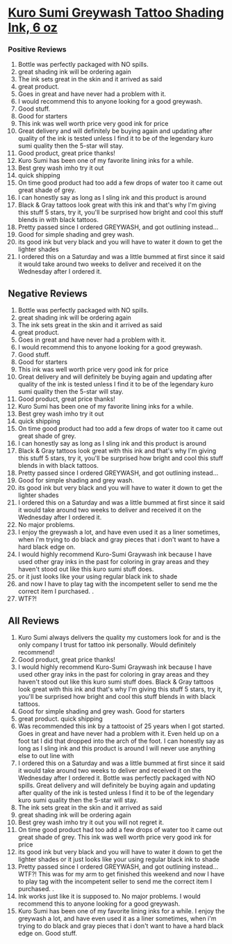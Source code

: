 # [Kuro Sumi Greywash Tattoo Shading Ink, 6 oz](https://products.checkmycream.com/products/Kuro-Sumi-Greywash-Tattoo-Shading-Ink-6-oz.html)

### Positive Reviews

<ol>
      <li>Bottle was perfectly packaged with NO spills.</li>
      <li>great shading ink will be ordering again</li>
      <li>The ink sets great in the skin and it arrived as said</li>
      <li>great product.  </li>
      <li>Goes in great and have never had a problem with it.</li>
      <li>I would recommend this to anyone looking for a good greywash.</li>
      <li>Good stuff.</li>
      <li>Good for starters</li>
      <li>This ink was well worth price very good ink for price</li>
      <li>Great delivery and will definitely be buying again and updating after quality of the ink is tested unless I find it to be of the legendary kuro sumi quality then the 5-star will stay.</li>
      <li>Good product, great price thanks!</li>
      <li>Kuro Sumi has been one of my favorite lining inks for a while.  </li>
      <li>Best grey wash imho try it out</li>
      <li>quick shipping</li>
      <li>On time good product had too add a few drops of water too it came out great shade of grey.</li>
      <li>I can honestly say as long as I sling ink and this product is around</li>
      <li>Black &amp; Gray tattoos look great with this ink and that&#x27;s why I&#x27;m giving this stuff 5 stars, try it, you&#x27;ll be surprised how bright and cool this stuff blends in with black tattoos.</li>
      <li>Pretty passed since I ordered GREYWASH, and got outlining instead...</li>
      <li>Good for simple shading and grey wash.</li>
      <li>its good ink but very black and you will have to water it down to get the lighter shades</li>
      <li>I ordered this on a Saturday and was a little bummed at first since it said it would take around two weeks to deliver and received it on the Wednesday after I ordered it.</li>
</ol>


<h2>Negative Reviews</h2>
<ol>
<li> Bottle was perfectly packaged with NO spills.</li>
<li> great shading ink will be ordering again</li>
<li> The ink sets great in the skin and it arrived as said</li>
<li> great product.  </li>
<li> Goes in great and have never had a problem with it.</li>
<li> I would recommend this to anyone looking for a good greywash.</li>
<li> Good stuff.</li>
<li> Good for starters</li>
<li> This ink was well worth price very good ink for price</li>
<li> Great delivery and will definitely be buying again and updating after quality of the ink is tested unless I find it to be of the legendary kuro sumi quality then the 5-star will stay.</li>
<li> Good product, great price thanks!</li>
<li> Kuro Sumi has been one of my favorite lining inks for a while.  </li>
<li> Best grey wash imho try it out</li>
<li> quick shipping</li>
<li> On time good product had too add a few drops of water too it came out great shade of grey.</li>
<li> I can honestly say as long as I sling ink and this product is around</li>
<li> Black &amp; Gray tattoos look great with this ink and that&#x27;s why I&#x27;m giving this stuff 5 stars, try it, you&#x27;ll be surprised how bright and cool this stuff blends in with black tattoos.</li>
<li> Pretty passed since I ordered GREYWASH, and got outlining instead...</li>
<li> Good for simple shading and grey wash.</li>
<li> its good ink but very black and you will have to water it down to get the lighter shades</li>
<li> I ordered this on a Saturday and was a little bummed at first since it said it would take around two weeks to deliver and received it on the Wednesday after I ordered it.</li>
<li> No major problems.</li>
<li> I enjoy the greywash a lot, and have even used it as a liner sometimes, when i&#x27;m trying to do black and gray pieces that i don&#x27;t want to have a hard black edge on.  </li>
<li> I would highly recommend Kuro-Sumi Graywash ink because I have used other gray inks in the past for coloring in gray areas and they haven&#x27;t stood out like this kuro sumi stuff does.</li>
<li> or it just looks like your using regular black ink to shade</li>
<li> and now I have to play tag with the incompetent seller to send me the correct item I purchased. .</li>
<li> WTF?!</li>
</ol>

<h2>All Reviews</h2>

<ol>
    <li> Kuro Sumi always delivers the quality my customers look for and is the only company I trust for tattoo ink personally. Would definitely recommend!</li>
    <li> Good product, great price thanks!</li>
    <li> I would highly recommend Kuro-Sumi Graywash ink because I have used other gray inks in the past for coloring in gray areas and they haven&#x27;t stood out like this kuro sumi stuff does. Black &amp; Gray tattoos look great with this ink and that&#x27;s why I&#x27;m giving this stuff 5 stars, try it, you&#x27;ll be surprised how bright and cool this stuff blends in with black tattoos.</li>
    <li> Good for simple shading and grey wash. Good for starters</li>
    <li> great product.  quick shipping</li>
    <li> Was recommended this ink by a tattooist of 25 years when I got started. Goes in great and have never had a problem with it. Even held up on a foot tat I did that dropped into the arch of the foot. I can honestly say as long as I sling ink and this product is around I will never use anything else to out line with</li>
    <li> I ordered this on a Saturday and was a little bummed at first since it said it would take around two weeks to deliver and received it on the Wednesday after I ordered it. Bottle was perfectly packaged with NO spills. Great delivery and will definitely be buying again and updating after quality of the ink is tested unless I find it to be of the legendary kuro sumi quality then the 5-star will stay.</li>
    <li> The ink sets great in the skin and it arrived as said</li>
    <li> great shading ink will be ordering again</li>
    <li> Best grey wash imho try it out you will not regret it.</li>
    <li> On time good product had too add a few drops of water too it came out great shade of grey. This ink was well worth price very good ink for price</li>
    <li> its good ink but very black and you will have to water it down to get the lighter shades or it just looks like your using regular black ink to shade</li>
    <li> Pretty passed since I ordered GREYWASH, and got outlining instead... WTF?! This was for my arm to get finished this weekend and now I have to play tag with the incompetent seller to send me the correct item I purchased. .</li>
    <li> Ink works just like it is supposed to. No major problems. I would recommend this to anyone looking for a good greywash.</li>
    <li> Kuro Sumi has been one of my favorite lining inks for a while.  I enjoy the greywash a lot, and have even used it as a liner sometimes, when i&#x27;m trying to do black and gray pieces that i don&#x27;t want to have a hard black edge on.  Good stuff.</li>
</ol>




